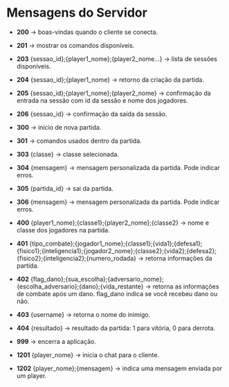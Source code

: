 # Mensagens do Servidor

- **200** → boas-vindas quando o cliente se conecta.

- **201** → mostrar os comandos disponíveis.

- **203** {sessao_id};{player1_nome};{player2_nome...} → lista de sessões disponíveis.

- **204** {sessao_id};{player1_nome} → retorno da criação da partida.

- **205** {sessao_id};{player1_nome};{player2_nome} → confirmação da entrada na sessão com id da sessão e nome dos jogadores.

- **206** {sessao_id} → confirmação da saída da sessão.

- **300** → início de nova partida.

- **301** → comandos usados dentro da partida.

- **303** {classe} → classe selecionada.

- **304** {mensagem} → mensagem personalizada da partida. Pode indicar erros.

- **305** {partida_id} → sai da partida.

- **306** {mensagem} → mensagem personalizada da partida. Pode indicar erros.

- **400** {player1_nome};{classe1};{player2_nome};{classe2} → nome e classe dos jogadores na partida.

- **401** {tipo_combate};{jogador1_nome};{classe1};{vida1};{defesa1};{fisico1};{inteligencia1};{jogador2_nome};{classe2};{vida2};{defesa2};{fisico2};{inteligencia2};{numero_rodada} → retorna informações da partida.

- **402** {flag_dano};{sua_escolha};{adversario_nome};{escolha_adversario};{dano};{vida_restante} → retorna as informações de combate após um dano. flag_dano indica se você recebeu dano ou não.

- **403** {username} → retorna o nome do inimigo.

- **404** {resultado} → resultado da partida: 1 para vitória, 0 para derrota.

- **999** → encerra a aplicação.

- **1201** {player_nome} → inicia o chat para o cliente.

- **1202** {player_nome};{mensagem} → indica uma mensagem enviada por um player.
